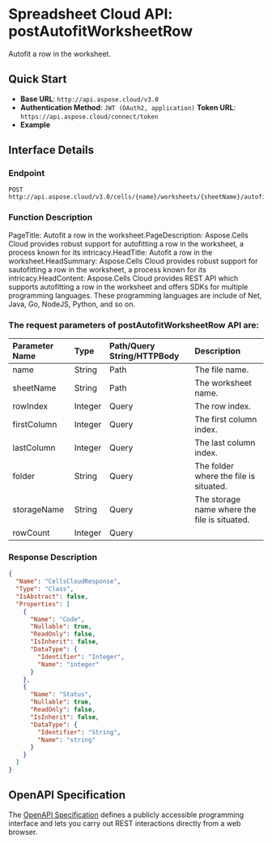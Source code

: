 # **Spreadsheet Cloud API: postAutofitWorksheetRow**

Autofit a row in the worksheet. 


## **Quick Start**

- **Base URL**: `http://api.aspose.cloud/v3.0`
- **Authentication Method**: `JWT (OAuth2, application)`  **Token URL**: `https://api.aspose.cloud/connect/token`
- **Example** 

## **Interface Details**

### **Endpoint** 

```
POST http://api.aspose.cloud/v3.0/cells/{name}/worksheets/{sheetName}/autofitrow
```
### **Function Description**
PageTitle: Autofit a row in the worksheet.PageDescription: Aspose.Cells Cloud provides robust support for autofitting a row in the worksheet, a process known for its intricacy.HeadTitle: Autofit a row in the worksheet.HeadSummary: Aspose.Cells Cloud provides robust support for sautofitting a row in the worksheet, a process known for its intricacy.HeadContent: Aspose.Cells Cloud provides REST API which supports autofitting a row in the worksheet and offers SDKs for multiple programming languages. These programming languages are include of Net, Java, Go, NodeJS, Python, and so on.

### The request parameters of **postAutofitWorksheetRow** API are: 

| Parameter Name | Type | Path/Query String/HTTPBody | Description | 
| :- | :- | :- |:- | 
|name|String|Path|The file name.|
|sheetName|String|Path|The worksheet name.|
|rowIndex|Integer|Query|The row index.|
|firstColumn|Integer|Query|The first column index.|
|lastColumn|Integer|Query|The last column index.|
|folder|String|Query|The folder where the file is situated.|
|storageName|String|Query|The storage name where the file is situated.|
|rowCount|Integer|Query||

### **Response Description**
```json
{
  "Name": "CellsCloudResponse",
  "Type": "Class",
  "IsAbstract": false,
  "Properties": [
    {
      "Name": "Code",
      "Nullable": true,
      "ReadOnly": false,
      "IsInherit": false,
      "DataType": {
        "Identifier": "Integer",
        "Name": "integer"
      }
    },
    {
      "Name": "Status",
      "Nullable": true,
      "ReadOnly": false,
      "IsInherit": false,
      "DataType": {
        "Identifier": "String",
        "Name": "string"
      }
    }
  ]
}
```


## OpenAPI Specification

The [OpenAPI Specification](https://reference.aspose.cloud/cells/#/WorksheetsController/PostAutofitWorksheetRow) defines a publicly accessible programming interface and lets you carry out REST interactions directly from a web browser.

